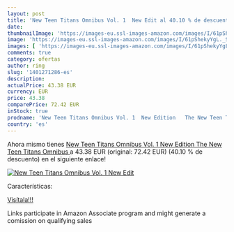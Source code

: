 ```yaml
---
layout: post
title: 'New Teen Titans Omnibus Vol. 1  New Edit al 40.10 % de descuento'
date: 
thumbnailImage: 'https://images-eu.ssl-images-amazon.com/images/I/61pShekyYgL._SL200_.jpg'
image: 'https://images-eu.ssl-images-amazon.com/images/I/61pShekyYgL._SL200_.jpg'
images: [ 'https://images-eu.ssl-images-amazon.com/images/I/61pShekyYgL._SL200_.jpg' ]
comments: true
category: ofertas
author: ring
slug: '1401271286-es'
description:
actualPrice: 43.38 EUR
currency: EUR
price: 43.38
comparePrice: 72.42 EUR
inStock: true
prodname: 'New Teen Titans Omnibus Vol. 1  New Edition   The New Teen Titans Omnibus '
country: 'es'
---
```


Ahora mismo tienes [New Teen Titans Omnibus Vol. 1  New Edition   The New Teen Titans Omnibus ](https://www.amazon.es/dp/1401271286/?tag=tolees-21) a 43.38 EUR (original: 72.42 EUR) (40.10 %  de descuento) en el siguiente enlace!

[![New Teen Titans Omnibus Vol. 1  New Edit](https://images-eu.ssl-images-amazon.com/images/I/61pShekyYgL._SL200_.jpg)](https://www.amazon.es/dp/1401271286/?tag=tolees-21)

Características:


[Visítala!!!](https://www.amazon.es/dp/1401271286/?tag=tolees-21)

Links participate in Amazon Associate program and might generate a comission on qualifying sales

